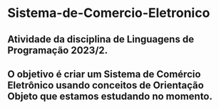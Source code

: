 # Sistema-de-Comercio-Eletronico

## Atividade da disciplina de Linguagens de Programação 2023/2.
## O objetivo é criar um Sistema de Comércio Eletrônico usando conceitos de Orientação Objeto que estamos estudando no momento.
